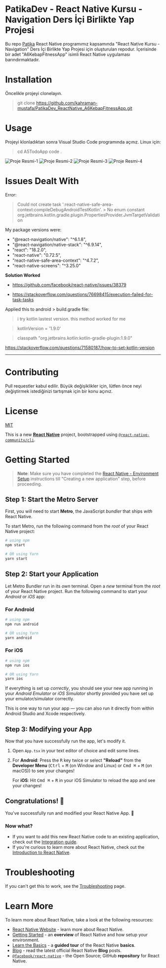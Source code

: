 # PatikaDev - React Native Kursu - Navigation Ders İçi Birlikte Yap Projesi
Bu repo [Patika](www.patika.dev) React Native programımız kapsamında "React Native Kursu - Navigation" Ders İçi Birlikte Yap Projesi için oluşturulan repodur. İçerisinde bir adet "A6KebapFitnessApp" isimli React Native uygulaması barındırmaktadır.

# Installation
Öncelikle projeyi clonelayın. 

> git clone https://github.com/kahraman-mustafa/PatikaDev_ReactNative_A6KebapFitnessApp.git

# Usage
Projeyi klonladıktan sonra Visual Studio Code programında açınız.
Linux için:
> cd A5TodoApp
code .

![Proje Resmi-1](https://raw.githubusercontent.com/kahraman-mustafa/PatikaDev_ReactNative_A6KebapFitnessApp/master/A6KebapFitnessApp_1.png)
![Proje Resmi-2](https://raw.githubusercontent.com/kahraman-mustafa/PatikaDev_ReactNative_A6KebapFitnessApp/master/A6KebapFitnessApp_2.png)
![Proje Resmi-3](https://raw.githubusercontent.com/kahraman-mustafa/PatikaDev_ReactNative_A6KebapFitnessApp/master/A6KebapFitnessApp_3.png)
![Proje Resmi-4](https://raw.githubusercontent.com/kahraman-mustafa/PatikaDev_ReactNative_A6KebapFitnessApp/master/A6KebapFitnessApp_4.png)

# Issues Dealt With
Error:
> Could not create task ':react-native-safe-area-context:compileDebugAndroidTestKotlin'. > No enum constant org.jetbrains.kotlin.gradle.plugin.PropertiesProvider.JvmTargetValidation

My package versions were:
* "@react-navigation/native": "^6.1.8",
* "@react-navigation/native-stack": "^6.9.14",
* "react": "18.2.0",
* "react-native": "0.72.5",
* "react-native-safe-area-context": "^4.7.2",
* "react-native-screens": "^3.25.0"

**Solution Worked**
- https://github.com/facebook/react-native/issues/38379

- https://stackoverflow.com/questions/76698415/execution-failed-for-task-tasks

Applied this to android > build.gradle file:
> i try kotlin lastest version. this method worked for me

> kotlinVersion = '1.9.0'

> classpath "org.jetbrains.kotlin:kotlin-gradle-plugin:1.9.0"

https://stackoverflow.com/questions/71580187/how-to-set-kotlin-version

******************************************************************

# Contributing
Pull requestler kabul edilir. Büyük değişiklikler için, lütfen önce neyi değiştirmek istediğinizi tartışmak için bir konu açınız.

# License
[MIT](https://opensource.org/licenses/MIT)

This is a new [**React Native**](https://reactnative.dev) project, bootstrapped using [`@react-native-community/cli`](https://github.com/react-native-community/cli).

# Getting Started

>**Note**: Make sure you have completed the [React Native - Environment Setup](https://reactnative.dev/docs/environment-setup) instructions till "Creating a new application" step, before proceeding.

## Step 1: Start the Metro Server

First, you will need to start **Metro**, the JavaScript _bundler_ that ships _with_ React Native.

To start Metro, run the following command from the _root_ of your React Native project:

```bash
# using npm
npm start

# OR using Yarn
yarn start
```

## Step 2: Start your Application

Let Metro Bundler run in its _own_ terminal. Open a _new_ terminal from the _root_ of your React Native project. Run the following command to start your _Android_ or _iOS_ app:

### For Android

```bash
# using npm
npm run android

# OR using Yarn
yarn android
```

### For iOS

```bash
# using npm
npm run ios

# OR using Yarn
yarn ios
```

If everything is set up _correctly_, you should see your new app running in your _Android Emulator_ or _iOS Simulator_ shortly provided you have set up your emulator/simulator correctly.

This is one way to run your app — you can also run it directly from within Android Studio and Xcode respectively.

## Step 3: Modifying your App

Now that you have successfully run the app, let's modify it.

1. Open `App.tsx` in your text editor of choice and edit some lines.
2. For **Android**: Press the <kbd>R</kbd> key twice or select **"Reload"** from the **Developer Menu** (<kbd>Ctrl</kbd> + <kbd>M</kbd> (on Window and Linux) or <kbd>Cmd ⌘</kbd> + <kbd>M</kbd> (on macOS)) to see your changes!

   For **iOS**: Hit <kbd>Cmd ⌘</kbd> + <kbd>R</kbd> in your iOS Simulator to reload the app and see your changes!

## Congratulations! :tada:

You've successfully run and modified your React Native App. :partying_face:

### Now what?

- If you want to add this new React Native code to an existing application, check out the [Integration guide](https://reactnative.dev/docs/integration-with-existing-apps).
- If you're curious to learn more about React Native, check out the [Introduction to React Native](https://reactnative.dev/docs/getting-started).

# Troubleshooting

If you can't get this to work, see the [Troubleshooting](https://reactnative.dev/docs/troubleshooting) page.

# Learn More

To learn more about React Native, take a look at the following resources:

- [React Native Website](https://reactnative.dev) - learn more about React Native.
- [Getting Started](https://reactnative.dev/docs/environment-setup) - an **overview** of React Native and how setup your environment.
- [Learn the Basics](https://reactnative.dev/docs/getting-started) - a **guided tour** of the React Native **basics**.
- [Blog](https://reactnative.dev/blog) - read the latest official React Native **Blog** posts.
- [`@facebook/react-native`](https://github.com/facebook/react-native) - the Open Source; GitHub **repository** for React Native.
